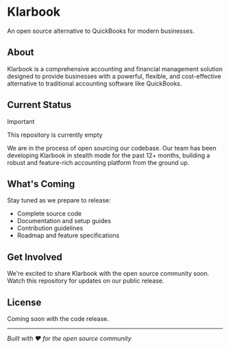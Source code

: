 # Klarbook

An open source alternative to QuickBooks for modern businesses.

## About

Klarbook is a comprehensive accounting and financial management solution designed to provide businesses with a powerful, flexible, and cost-effective alternative to traditional accounting software like QuickBooks.

## Current Status

> [!IMPORTANT]
> This repository is currently empty

We are in the process of open sourcing our codebase. Our team has been developing Klarbook in stealth mode for the past 12+ months, building a robust and feature-rich accounting platform from the ground up.

## What's Coming

Stay tuned as we prepare to release:

- Complete source code
- Documentation and setup guides
- Contribution guidelines
- Roadmap and feature specifications

## Get Involved

We're excited to share Klarbook with the open source community soon. Watch this repository for updates on our public release.

## License

Coming soon with the code release.

---

_Built with ❤️ for the open source community_
